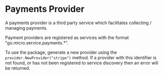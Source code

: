 # Payments Provider

A payments provider is a third party service which facilitates collecting / managing payments.

Payment providers are registered as services with the format "go.micro.service.payments.*".

To use the package, generate a new provider using the `provider.NewProvider("stripe")` method. If a provider with this identifier is not found, or has not been registered to service discovery then an error will be returned.